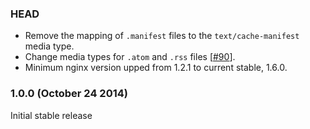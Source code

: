 ### HEAD

* Remove the mapping of `.manifest` files to the `text/cache-manifest` media type.
* Change media types for `.atom` and `.rss` files
  [[#90](https://github.com/h5bp/server-configs-apache/issues/90)].
* Minimum nginx version upped from 1.2.1 to current stable, 1.6.0.

### 1.0.0 (October 24 2014)

Initial stable release
